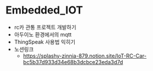 # Embedded_IOT
- rc카 관통 프로젝트 개발하기
- 아두이노 환경에서의 mqtt 
- ThingSpeak 사용법 익히기
- 노션링크
  * https://splashy-zinnia-879.notion.site/IoT-RC-Car-bc5b37d933d34e68b3dcbce23eda3d7d
